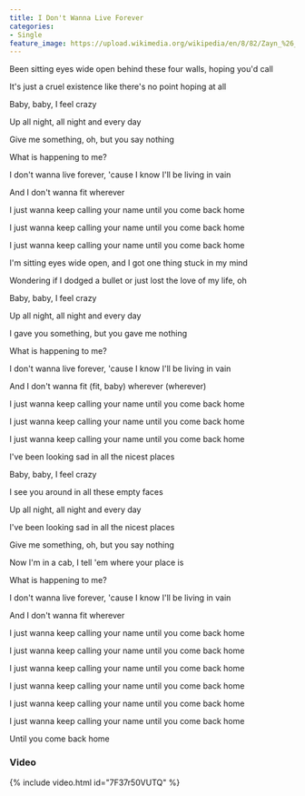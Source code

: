```yaml
---
title: I Don't Wanna Live Forever
categories:
- Single
feature_image: https://upload.wikimedia.org/wikipedia/en/8/82/Zayn_%26_Taylor_Swift_-_I_Don%27t_Wanna_Live_Forever_%28Official_Single_Cover%29.png
--- 
```

Been sitting eyes wide open behind these four walls, hoping you'd call

It's just a cruel existence like there's no point hoping at all

Baby, baby, I feel crazy

Up all night, all night and every day

Give me something, oh, but you say nothing

What is happening to me?

I don't wanna live forever, 'cause I know I'll be living in vain

And I don't wanna fit wherever

I just wanna keep calling your name until you come back home

I just wanna keep calling your name until you come back home

I just wanna keep calling your name until you come back home

I'm sitting eyes wide open, and I got one thing stuck in my mind

Wondering if I dodged a bullet or just lost the love of my life, oh

Baby, baby, I feel crazy

Up all night, all night and every day

I gave you something, but you gave me nothing

What is happening to me?

I don't wanna live forever, 'cause I know I'll be living in vain

And I don't wanna fit (fit, baby) wherever (wherever)

I just wanna keep calling your name until you come back home

I just wanna keep calling your name until you come back home

I just wanna keep calling your name until you come back home

I've been looking sad in all the nicest places

Baby, baby, I feel crazy

I see you around in all these empty faces

Up all night, all night and every day

I've been looking sad in all the nicest places

Give me something, oh, but you say nothing

Now I'm in a cab, I tell 'em where your place is

What is happening to me?

I don't wanna live forever, 'cause I know I'll be living in vain

And I don't wanna fit wherever

I just wanna keep calling your name until you come back home

I just wanna keep calling your name until you come back home

I just wanna keep calling your name until you come back home

I just wanna keep calling your name until you come back home

I just wanna keep calling your name until you come back home

I just wanna keep calling your name until you come back home

Until you come back home

### Video

{% include video.html id="7F37r50VUTQ" %}



